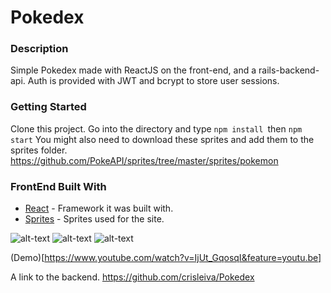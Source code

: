 # Pokedex


### Description
Simple Pokedex made with ReactJS on the front-end, and a rails-backend-api.
Auth is provided with JWT and bcrypt to store user sessions.

### Getting Started
Clone this project.
Go into the directory and type `npm install `then `npm start`
You might also need to download these sprites and add them to the sprites folder. 
https://github.com/PokeAPI/sprites/tree/master/sprites/pokemon

### FrontEnd Built With
- [React](https://github.com/facebook/react) - Framework it was built with.
- [Sprites](https://github.com/PokeAPI/sprites) - Sprites used for the site.


![alt-text](https://media.giphy.com/media/f9SWrQMvzpNfpUsAHa/giphy.gif) ![alt-text](https://media.giphy.com/media/dxrmHh4zi86bePstyq/giphy.gif) ![alt-text](https://media.giphy.com/media/Tg0IzGOl73op9V1xrS/giphy.gif)

(Demo)[https://www.youtube.com/watch?v=IjUt_GqosqI&feature=youtu.be]

A link to the backend.
https://github.com/crisleiva/Pokedex



